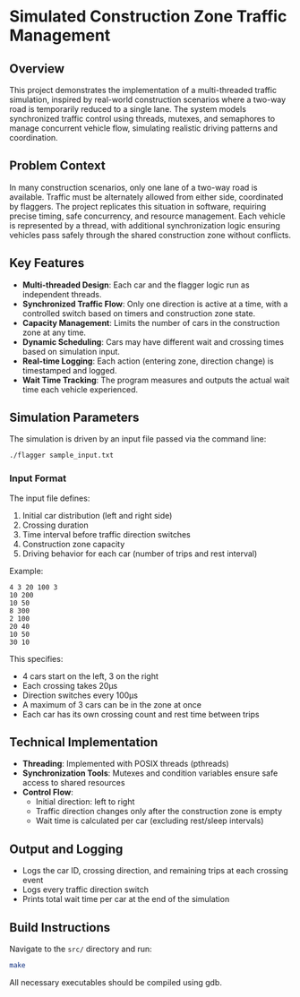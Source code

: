 # Simulated Construction Zone Traffic Management

## Overview

This project demonstrates the implementation of a multi-threaded traffic simulation, inspired by real-world construction scenarios where a two-way road is temporarily reduced to a single lane. The system models synchronized traffic control using threads, mutexes, and semaphores to manage concurrent vehicle flow, simulating realistic driving patterns and coordination.

## Problem Context

In many construction scenarios, only one lane of a two-way road is available. Traffic must be alternately allowed from either side, coordinated by flaggers. The project replicates this situation in software, requiring precise timing, safe concurrency, and resource management. Each vehicle is represented by a thread, with additional synchronization logic ensuring vehicles pass safely through the shared construction zone without conflicts.

## Key Features

- **Multi-threaded Design**: Each car and the flagger logic run as independent threads.
- **Synchronized Traffic Flow**: Only one direction is active at a time, with a controlled switch based on timers and construction zone state.
- **Capacity Management**: Limits the number of cars in the construction zone at any time.
- **Dynamic Scheduling**: Cars may have different wait and crossing times based on simulation input.
- **Real-time Logging**: Each action (entering zone, direction change) is timestamped and logged.
- **Wait Time Tracking**: The program measures and outputs the actual wait time each vehicle experienced.

## Simulation Parameters

The simulation is driven by an input file passed via the command line:

```bash
./flagger sample_input.txt
```

### Input Format

The input file defines:
1. Initial car distribution (left and right side)
2. Crossing duration
3. Time interval before traffic direction switches
4. Construction zone capacity
5. Driving behavior for each car (number of trips and rest interval)

Example:
```
4 3 20 100 3
10 200
10 50
8 300
2 100
20 40
10 50
30 10
```

This specifies:
- 4 cars start on the left, 3 on the right
- Each crossing takes 20μs
- Direction switches every 100μs
- A maximum of 3 cars can be in the zone at once
- Each car has its own crossing count and rest time between trips

## Technical Implementation

- **Threading**: Implemented with POSIX threads (pthreads)
- **Synchronization Tools**: Mutexes and condition variables ensure safe access to shared resources
- **Control Flow**:
  - Initial direction: left to right
  - Traffic direction changes only after the construction zone is empty
  - Wait time is calculated per car (excluding rest/sleep intervals)

## Output and Logging

- Logs the car ID, crossing direction, and remaining trips at each crossing event
- Logs every traffic direction switch
- Prints total wait time per car at the end of the simulation

## Build Instructions

Navigate to the `src/` directory and run:

```bash
make
```

All necessary executables should be compiled using gdb.
